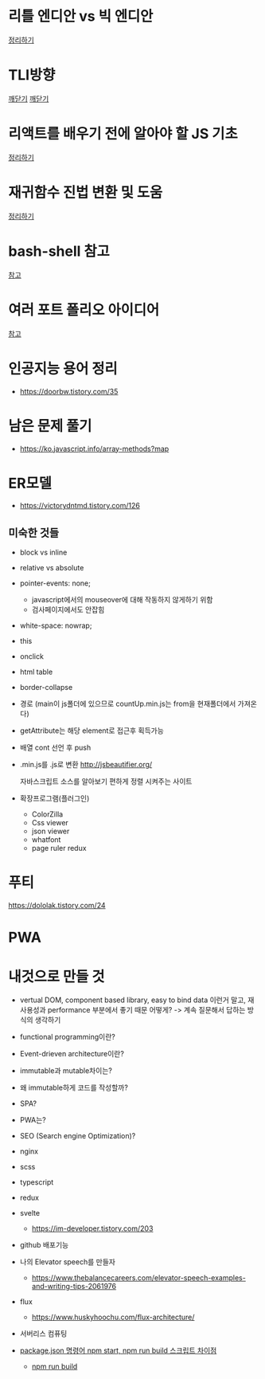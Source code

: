 # 리틀 엔디안 vs 빅 엔디안

[정리하기](https://jhnyang.tistory.com/226)

# TLI방향

[깨닫기](https://github.com/cheese10yun)
[깨닫기](https://github.com/mangdo/TIL/blob/main/README.md)

# 리액트를 배우기 전에 알아야 할 JS 기초
[정리하기](https://violetboralee.medium.com/react%EB%A5%BC-%EB%B0%B0%EC%9A%B0%EA%B8%B0-%EC%A0%84%EC%97%90-%EC%95%8C%EC%95%84%EC%95%BC-%ED%95%A0-javascript%EA%B8%B0%EC%B4%88-e0665f8cbee0)

# 재귀함수 진법 변환 및 도움
[정리하기](https://kin.naver.com/qna/detail.nhn?d1id=1&dirId=1040101&docId=324387082&qb=M+ynhOuyleycvOuhnCDrs4DtmZg=&enc=utf8&section=kin&rank=2&search_sort=0&spq=0)

# bash-shell 참고

[참고](https://github.com/mug896/bash-shell)

# 여러 포트 폴리오 아이디어
[참고](https://doorbw.tistory.com/170?category=691382)

# 인공지능 용어 정리
- https://doorbw.tistory.com/35

# 남은 문제 풀기

- https://ko.javascript.info/array-methods?map

# ER모델 

- https://victorydntmd.tistory.com/126

## 미숙한 것들

- block vs inline
- relative vs absolute
- pointer-events: none; 
    - javascript에서의 mouseover에 대해 작동하지 않게하기 위함
    - 검사페이지에서도 안잡힘
- white-space: nowrap;
- this
- onclick
- html table
- border-collapse
- 경로 (main이 js폴더에 있으므로 countUp.min.js는 from을 현재폴더에서 가져온다)
- getAttribute는 해당 element로 접근후 획득가능
- 배열 cont 선언 후 push

- .min.js를 .js로 변환
    http://jsbeautifier.org/ 

    자바스크립트 소스를 알아보기 편하게 정렬 시켜주는 사이트

- 확장프로그램(플러그인)
    - ColorZilla
    - Css viewer
    - json viewer
    - whatfont
    - page ruler redux


# 푸티

https://dololak.tistory.com/24

# PWA


# 내것으로 만들 것
- vertual DOM, component based library, easy to bind data 이런거 말고, 재사용성과 performance 부분에서 좋기 때문 어떻게? -> 계속 질문해서 답하는 방식의 생각하기
- functional programming이란?
- Event-drieven architecture이란?
- immutable과 mutable차이는?
- 왜 immutable하게 코드를 작성할까?
- SPA?
- PWA는?
- SEO (Search engine Optimization)?
- nginx
- scss
- typescript
- redux
- svelte
    - https://im-developer.tistory.com/203
- github 배포기능
- 나의 Elevator speech를 만들자
    - https://www.thebalancecareers.com/elevator-speech-examples-and-writing-tips-2061976

- flux
    - https://www.huskyhoochu.com/flux-architecture/


- 서버리스 컴퓨팅
- [package.json 명령어 npm start, npm run build 스크립트 차이점](https://code-algo.tistory.com/12)
    - [npm run build](https://blog.naver.com/PostView.nhn?blogId=emmaeunji&logNo=221772750974&parentCategoryNo=71&categoryNo=73&viewDate=&isShowPopularPosts=false&from=postView)